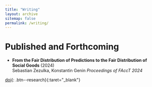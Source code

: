```yaml
---
title: "Writing"
layout: archive
sitemap: false
permalink: /writing/
---
```


# Published and Forthcoming
- **From the Fair Distribution of Predictions to the Fair Distribution of Social Goods** (2024) \
Sebastian Zezulka, Konstantin Genin 
*Proceedings of FAccT 2024*

[doi](https://doi.org/10.1145/3630106.3659020){: .btn--research}{:taret="_blank"}

